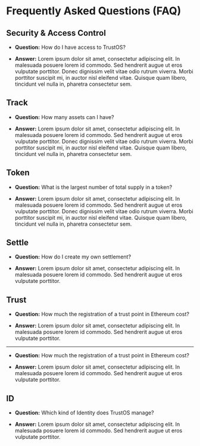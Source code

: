 # Frequently Asked Questions (FAQ)

## Security & Access Control

- **Question:**
  How do I have access to TrustOS?

 - **Answer:**
  Lorem ipsum dolor sit amet, consectetur adipiscing elit. In malesuada posuere lorem id commodo. Sed hendrerit augue ut eros vulputate porttitor. Donec dignissim velit vitae odio rutrum viverra. Morbi porttitor suscipit mi, in auctor nisl eleifend vitae. Quisque quam libero, tincidunt vel nulla in, pharetra consectetur sem.

## Track
- **Question:**
  How many assets can I have?

- **Answer:**
  Lorem ipsum dolor sit amet, consectetur adipiscing elit. In malesuada posuere lorem id commodo. Sed hendrerit augue ut eros vulputate porttitor. Donec dignissim velit vitae odio rutrum viverra. Morbi porttitor suscipit mi, in auctor nisl eleifend vitae. Quisque quam libero, tincidunt vel nulla in, pharetra consectetur sem.

## Token

- **Question:**
  What is the largest number of total supply in a token?

- **Answer:**
  Lorem ipsum dolor sit amet, consectetur adipiscing elit. In malesuada posuere lorem id commodo. Sed hendrerit augue ut eros vulputate porttitor. Donec dignissim velit vitae odio rutrum viverra. Morbi porttitor suscipit mi, in auctor nisl eleifend vitae. Quisque quam libero, tincidunt vel nulla in, pharetra consectetur sem. 

## Settle

- **Question:**
  How do I create my own settlement?

- **Answer:**
  Lorem ipsum dolor sit amet, consectetur adipiscing elit. In malesuada posuere lorem id commodo. Sed hendrerit augue ut eros vulputate porttitor.


## Trust
- **Question:**
  How much the registration of a trust point in Ethereum cost?

- **Answer:**
  Lorem ipsum dolor sit amet, consectetur adipiscing elit. In malesuada posuere lorem id commodo. Sed hendrerit augue ut eros vulputate porttitor.

---

- **Question:**
  How much the registration of a trust point in Ethereum cost?

- **Answer:**
  Lorem ipsum dolor sit amet, consectetur adipiscing elit. In malesuada posuere lorem id commodo. Sed hendrerit augue ut eros vulputate porttitor.

## ID

- **Question:**
  Which kind of Identity does TrustOS manage?

- **Answer:** 
  Lorem ipsum dolor sit amet, consectetur adipiscing elit. In malesuada posuere lorem id commodo. Sed hendrerit augue ut eros vulputate porttitor.

